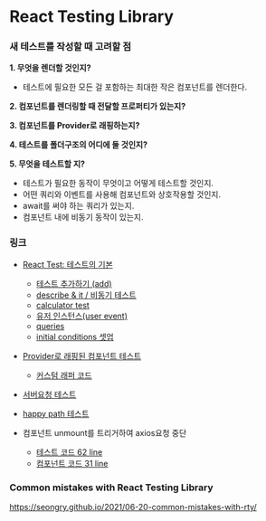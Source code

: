# React Testing Library

### 새 테스트를 작성할 때 고려할 점

**1. 무엇을 렌더할 것인지?**

- 테스트에 필요한 모든 걸 포함하는 최대한 작은 컴포넌트를 렌더한다.

**2. 컴포넌트를 렌더링할 때 전달할 프로퍼티가 있는지?**

**3. 컴포넌트를 Provider로 래핑하는지?**

**4. 테스트를 폴더구조의 어디에 둘 것인지?**

**5. 무엇을 테스트할 지?**

- 테스트가 필요한 동작이 무엇이고 어떻게 테스트할 것인지.
- 어떤 쿼리와 이벤트를 사용해 컴포넌트와 상호작용할 것인지.
- await를 써야 하는 쿼리가 있는지.
- 컴포넌트 내에 비동기 동작이 있는지.

### 링크

- [React Test: 테스트의 기본](https://github.com/rlorxl/RTL/blob/main/RTL/01-color-button/README.md)

  - [테스트 추가하기 (add)](https://github.com/rlorxl/RTL/blob/main/RTL/unit-basic/src/basic/test/add.test.js)
  - [describe & it / 비동기 테스트](https://github.com/rlorxl/RTL/blob/main/RTL/unit-basic/src/basic/test/async.test.js)
  - [calculator test](https://github.com/rlorxl/RTL/blob/main/RTL/unit-basic/src/basic/test/calculator.test.js)
  - [유저 인스턴스(user event)](https://github.com/rlorxl/RTL/blob/main/RTL/02-sundaes-on-demand/README.md#user-event)
  - [queries](https://github.com/rlorxl/RTL/blob/main/RTL/02-sundaes-on-demand/README.md#queries)
  - [initial conditions 셋업](https://github.com/rlorxl/RTL/blob/main/RTL/02-sundaes-on-demand/src/pages/summary/test/SummaryForm.test.jsx)

- [Provider로 래핑된 컴포넌트 테스트](https://github.com/rlorxl/RTL/blob/main/RTL/02-sundaes-on-demand/README.md#provider%EB%A1%9C-%EB%9E%98%ED%95%91%EB%90%9C-%EC%BB%B4%ED%8F%AC%EB%84%8C%ED%8A%B8-%ED%85%8C%EC%8A%A4%ED%8A%B8)

  - [커스텀 래퍼 코드](https://github.com/rlorxl/RTL/blob/main/RTL/02-sundaes-on-demand/src/test-utils/testing-library-utils.jsx)

- [서버요청 테스트](https://github.com/rlorxl/RTL/blob/main/RTL/02-sundaes-on-demand/src/pages/entry/tests/OrderEntry.test.jsx)
- [happy path 테스트](https://github.com/rlorxl/RTL/blob/main/RTL/02-sundaes-on-demand/src/tests/orderPhase.test.jsx)
- 컴포넌트 unmount를 트리거하여 axios요청 중단
  - [테스트 코드 62 line](https://github.com/rlorxl/RTL/blob/main/RTL/02-sundaes-on-demand/src/pages/entry/tests/TotalUpdates.test.jsxhttps://github.com/rlorxl/RTL/blob/main/RTL/02-sundaes-on-demand/src/pages/entry/tests/TotalUpdates.test.jsx)
  - [컴포넌트 코드 31 line](https://github.com/rlorxl/RTL/blob/main/RTL/02-sundaes-on-demand/src/pages/entry/Options.jsx)
 
### Common mistakes with React Testing Library
https://seongry.github.io/2021/06-20-common-mistakes-with-rty/

